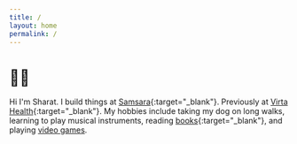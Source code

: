```yaml
---
title: /
layout: home
permalink: /
---
```


# 👋🏾

Hi I'm Sharat. I build things at [Samsara](https://samsara.com/){:target="_blank"}. Previously at [Virta Health](https://virtahealth.com){:target="_blank"}. My hobbies include taking my dog on long walks, learning to play musical instruments, reading [books](https://www.goodreads.com/user/show/38636677-sharat-v){:target="_blank"}, and playing [video games](/games).